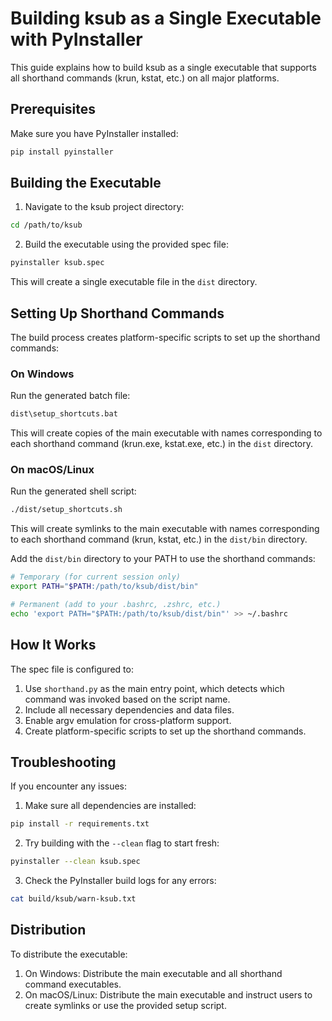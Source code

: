 # Building ksub as a Single Executable with PyInstaller

This guide explains how to build ksub as a single executable that supports all shorthand commands (krun, kstat, etc.) on all major platforms.

## Prerequisites

Make sure you have PyInstaller installed:

```bash
pip install pyinstaller
```

## Building the Executable

1. Navigate to the ksub project directory:

```bash
cd /path/to/ksub
```

2. Build the executable using the provided spec file:

```bash
pyinstaller ksub.spec
```

This will create a single executable file in the `dist` directory.

## Setting Up Shorthand Commands

The build process creates platform-specific scripts to set up the shorthand commands:

### On Windows

Run the generated batch file:

```bash
dist\setup_shortcuts.bat
```

This will create copies of the main executable with names corresponding to each shorthand command (krun.exe, kstat.exe, etc.) in the `dist` directory.

### On macOS/Linux

Run the generated shell script:

```bash
./dist/setup_shortcuts.sh
```

This will create symlinks to the main executable with names corresponding to each shorthand command (krun, kstat, etc.) in the `dist/bin` directory.

Add the `dist/bin` directory to your PATH to use the shorthand commands:

```bash
# Temporary (for current session only)
export PATH="$PATH:/path/to/ksub/dist/bin"

# Permanent (add to your .bashrc, .zshrc, etc.)
echo 'export PATH="$PATH:/path/to/ksub/dist/bin"' >> ~/.bashrc
```

## How It Works

The spec file is configured to:

1. Use `shorthand.py` as the main entry point, which detects which command was invoked based on the script name.
2. Include all necessary dependencies and data files.
3. Enable argv emulation for cross-platform support.
4. Create platform-specific scripts to set up the shorthand commands.

## Troubleshooting

If you encounter any issues:

1. Make sure all dependencies are installed:

```bash
pip install -r requirements.txt
```

2. Try building with the `--clean` flag to start fresh:

```bash
pyinstaller --clean ksub.spec
```

3. Check the PyInstaller build logs for any errors:

```bash
cat build/ksub/warn-ksub.txt
```

## Distribution

To distribute the executable:

1. On Windows: Distribute the main executable and all shorthand command executables.
2. On macOS/Linux: Distribute the main executable and instruct users to create symlinks or use the provided setup script.